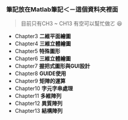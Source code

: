 ### 筆記放在<span class="color:yellow">Matlab筆記</span>＜－這個資料夾裡面  
> 目前只有CH3 ~ CH13 有空可以幫忙做ㄛ 😆

* Chapter3 **二維平面繪圖**
* Chapter4 **三維立體繪圖**
* Chapter5 **特殊圖形**
* Chapter6 **三維立體繪圖**
* Chapter7 **握把式圖形與GUI設計**
* Chapter8 **GUIDE使用**
* Chapter9 **矩陣的運算**
* Chapter10 **字元字串處理**
* Chapter11 **多維陣列**
* Chapter12 **異質陣列**
* Chapter13 **結構陣列**